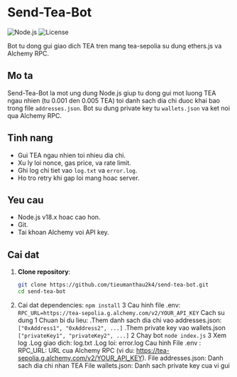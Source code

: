 # Send-Tea-Bot

![Node.js](https://img.shields.io/badge/Node.js-v18.x-green) ![License](https://img.shields.io/badge/License-MIT-blue)

Bot tu dong gui giao dich TEA tren mang tea-sepolia su dung ethers.js va Alchemy RPC.

## Mo ta

Send-Tea-Bot la mot ung dung Node.js giup tu dong gui mot luong TEA ngau nhien (tu 0.001 den 0.005 TEA) toi danh sach dia chi duoc khai bao trong file `addresses.json`. Bot su dung private key tu `wallets.json` va ket noi qua Alchemy RPC.

## Tinh nang

- Gui TEA ngau nhien toi nhieu dia chi.
- Xu ly loi nonce, gas price, va rate limit.
- Ghi log chi tiet vao `log.txt` va `error.log`.
- Ho tro retry khi gap loi mang hoac server.

## Yeu cau

- Node.js v18.x hoac cao hon.
- Git.
- Tai khoan Alchemy voi API key.

## Cai dat

1. **Clone repository**:
   ```bash
   git clone https://github.com/tieumanthau2k4/send-tea-bot.git
   cd send-tea-bot
2. Cai dat dependencies:
```npm install```
3 Cau hinh file .env:
```RPC_URL=https://tea-sepolia.g.alchemy.com/v2/YOUR_API_KEY```
Cach su dung
 1 Chuan bi du lieu:
  .Them danh sach dia chi vao addresses.json:
   ```["0xAddress1", "0xAddress2", ...]```
  .Them private key vao wallets.json
    ```["privateKey1", "privateKey2", ...]```
 2 Chay bot
 ```node index.js```
 3 Xem log
   .Log giao dich: log.txt
   .Log loi: error.log
 Cau hinh
  File .env :
   RPC_URL: URL cua Alchemy RPC (vi du: https://tea-sepolia.g.alchemy.com/v2/YOUR_API_KEY).
  File addresses.json: Danh sach dia chi nhan TEA
  File wallets.json: Danh sach private key cua vi gui










  
 





   
